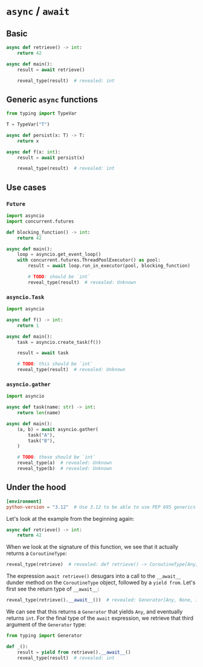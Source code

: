 # `async` / `await`

## Basic

```py
async def retrieve() -> int:
    return 42

async def main():
    result = await retrieve()

    reveal_type(result)  # revealed: int
```

## Generic `async` functions

```py
from typing import TypeVar

T = TypeVar("T")

async def persist(x: T) -> T:
    return x

async def f(x: int):
    result = await persist(x)

    reveal_type(result)  # revealed: int
```

## Use cases

### `Future`

```py
import asyncio
import concurrent.futures

def blocking_function() -> int:
    return 42

async def main():
    loop = asyncio.get_event_loop()
    with concurrent.futures.ThreadPoolExecutor() as pool:
        result = await loop.run_in_executor(pool, blocking_function)

        # TODO: should be `int`
        reveal_type(result)  # revealed: Unknown
```

### `asyncio.Task`

```py
import asyncio

async def f() -> int:
    return 1

async def main():
    task = asyncio.create_task(f())

    result = await task

    # TODO: this should be `int`
    reveal_type(result)  # revealed: Unknown
```

### `asyncio.gather`

```py
import asyncio

async def task(name: str) -> int:
    return len(name)

async def main():
    (a, b) = await asyncio.gather(
        task("A"),
        task("B"),
    )

    # TODO: these should be `int`
    reveal_type(a)  # revealed: Unknown
    reveal_type(b)  # revealed: Unknown
```

## Under the hood

```toml
[environment]
python-version = "3.12"  # Use 3.12 to be able to use PEP 695 generics
```

Let's look at the example from the beginning again:

```py
async def retrieve() -> int:
    return 42
```

When we look at the signature of this function, we see that it actually returns a `CoroutineType`:

```py
reveal_type(retrieve)  # revealed: def retrieve() -> CoroutineType[Any, Any, int]
```

The expression `await retrieve()` desugars into a call to the `__await__` dunder method on the
`CoroutineType` object, followed by a `yield from`. Let's first see the return type of `__await__`:

```py
reveal_type(retrieve().__await__())  # revealed: Generator[Any, None, int]
```

We can see that this returns a `Generator` that yields `Any`, and eventually returns `int`. For the
final type of the `await` expression, we retrieve that third argument of the `Generator` type:

```py
from typing import Generator

def _():
    result = yield from retrieve().__await__()
    reveal_type(result)  # revealed: int
```
